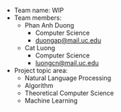 - Team name: WIP
- Team members:
  - Phan Anh Duong
    - Computer Science
    - duongap@mail.uc.edu
  - Cat Luong
    - Computer Science
    - luongcn@mail.uc.edu
- Project topic area:
  - Natural Language Processing
  - Algorithm
  - Theoretical Computer Science
  - Machine Learning
